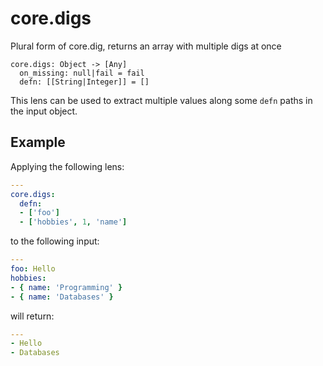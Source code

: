 # core.digs

Plural form of core.dig, returns an array with multiple
digs at once

```
core.digs: Object -> [Any]
  on_missing: null|fail = fail
  defn: [[String|Integer]] = []
```

This lens can be used to extract multiple values along some `defn`
paths in the input object.

## Example

Applying the following lens:

```yaml
---
core.digs:
  defn:
  - ['foo']
  - ['hobbies', 1, 'name']
```

to the following input:

```yaml
---
foo: Hello
hobbies:
- { name: 'Programming' }
- { name: 'Databases' }
```

will return:

```yaml
---
- Hello
- Databases
```
